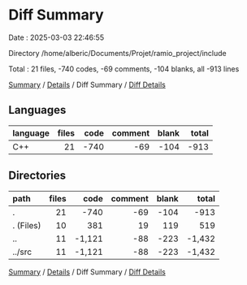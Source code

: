 # Diff Summary

Date : 2025-03-03 22:46:55

Directory /home/alberic/Documents/Projet/ramio_project/include

Total : 21 files,  -740 codes, -69 comments, -104 blanks, all -913 lines

[Summary](results.md) / [Details](details.md) / Diff Summary / [Diff Details](diff-details.md)

## Languages
| language | files | code | comment | blank | total |
| :--- | ---: | ---: | ---: | ---: | ---: |
| C++ | 21 | -740 | -69 | -104 | -913 |

## Directories
| path | files | code | comment | blank | total |
| :--- | ---: | ---: | ---: | ---: | ---: |
| . | 21 | -740 | -69 | -104 | -913 |
| . (Files) | 10 | 381 | 19 | 119 | 519 |
| .. | 11 | -1,121 | -88 | -223 | -1,432 |
| ../src | 11 | -1,121 | -88 | -223 | -1,432 |

[Summary](results.md) / [Details](details.md) / Diff Summary / [Diff Details](diff-details.md)